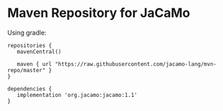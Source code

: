 # Maven Repository for JaCaMo

Using gradle:

```
repositories {
   mavenCentral()

   maven { url "https://raw.githubusercontent.com/jacamo-lang/mvn-repo/master" }
}

dependencies {
   implementation 'org.jacamo:jacamo:1.1'
}
```

